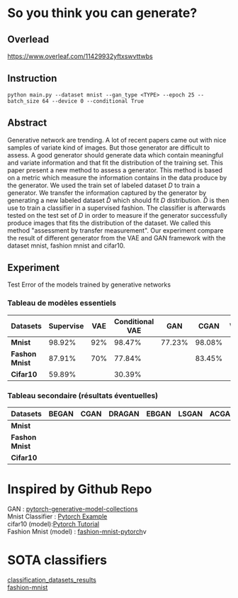 # So you think you can generate?


## Overlead
https://www.overleaf.com/11429932yftxswvttwbs

## Instruction

```
python main.py --dataset mnist --gan_type <TYPE> --epoch 25 --batch_size 64 --device 0 --conditional True
```

## Abstract

Generative network are trending. A lot of recent papers came out with nice samples of variate kind of images. But those generator are difficult to assess. A good generator should generate data which contain meaningful and variate information and that fit the distribution of the training set. This paper present a new method to assess a generator. This method is based on a metric which measure the information contains in the data produce by the generator. We used the train set of labeled dataset $D$ to train a generator. We transfer the information captured by the generator by generating a new labeled dataset $\hat{D}$ which should fit $D$ distribution. $\hat{D}$ is then use to train a classifier in a supervised fashion. The classifier is afterwards tested on the test set of $D$ in order to measure if the generator successfully produce images that fits the distribution of the dataset. We called this method "assessment by transfer measurement". Our experiment compare the result of different generator from the VAE and GAN framework with the dataset mnist, fashion mnist and cifar10.

## Experiment

Test Error of the models trained by generative networks

### Tableau de modèles essentiels

| Datasets          | Supervise | VAE  | Conditional VAE | GAN  | CGAN | WGAN | Conditional WGAN |
|-------------------|-----------|------|---------------- |------|------|------|------------------|
| **Mnist**         |  98.92%   |  92% |     98.47%      |77.23%|98.08%|      |                  |
| **Fashon Mnist**  |  87.91%   |  70% |     77.84%      |      |83.45%|      |                  |
|  **Cifar10**      |  59.89%   |      |     30.39%      |      |      |      |                  |


### Tableau secondaire (résultats éventuelles)

| Datasets          | BEGAN  | CGAN | DRAGAN | EBGAN | LSGAN | ACGAN | InfoGAN |
|-------------------|--------|------|--------|-------|-------|-------|---------|
| **Mnist**         |        |      |        |       |       |       |         |
| **Fashon Mnist**  |        |      |        |       |       |       |         |
| **Cifar10**       |        |      |        |       |       |       |         |



# Inspired by Github Repo

GAN : [pytorch-generative-model-collections](https://github.com/znxlwm/pytorch-generative-model-collections) <br>
Mnist Classifier : [Pytorch Example](https://github.com/pytorch/examples/tree/master/mnist) <br>
cifar10 (model):[Pytorch Tutorial](https://github.com/pytorch/tutorials)<br>
Fashion Mnist (model) : [fashion-mnist-pytorch](https://github.com/mayurbhangale/fashion-mnist-pytorch/blob/master/CNN_Fashion_MNIST.ipynb)v


# SOTA classifiers
[classification_datasets_results](http://rodrigob.github.io/are_we_there_yet/build/classification_datasets_results.html)<br>
[fashion-mnist](https://github.com/zalandoresearch/fashion-mnist)<br>
